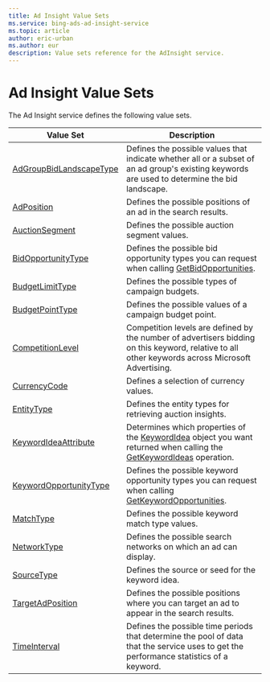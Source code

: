 ```yaml
---
title: Ad Insight Value Sets
ms.service: bing-ads-ad-insight-service
ms.topic: article
author: eric-urban
ms.author: eur
description: Value sets reference for the AdInsight service.
---
```

# Ad Insight Value Sets
The Ad Insight service defines the following value sets.

|Value Set|Description|
|---|---|
|[AdGroupBidLandscapeType](adgroupbidlandscapetype.md)|Defines the possible values that indicate whether all or a subset of an ad group's existing keywords are used to determine the bid landscape.|
|[AdPosition](adposition.md)|Defines the possible positions of an ad in the search results.|
|[AuctionSegment](auctionsegment.md)|Defines the possible auction segment values.|
|[BidOpportunityType](bidopportunitytype.md)|Defines the possible bid opportunity types you can request when calling [GetBidOpportunities](getbidopportunities.md).|
|[BudgetLimitType](budgetlimittype.md)|Defines the possible types of campaign budgets.|
|[BudgetPointType](budgetpointtype.md)|Defines the possible values of a campaign budget point.|
|[CompetitionLevel](competitionlevel.md)|Competition levels are defined by the number of advertisers bidding on this keyword, relative to all other keywords across Microsoft Advertising.|
|[CurrencyCode](currencycode.md)|Defines a selection of currency values.|
|[EntityType](entitytype.md)|Defines the entity types for retrieving auction insights.|
|[KeywordIdeaAttribute](keywordideaattribute.md)|Determines which properties of the [KeywordIdea](keywordidea.md) object you want returned when calling the [GetKeywordIdeas](getkeywordideas.md) operation.|
|[KeywordOpportunityType](keywordopportunitytype.md)|Defines the possible keyword opportunity types you can request when calling [GetKeywordOpportunities](getkeywordopportunities.md).|
|[MatchType](matchtype.md)|Defines the possible keyword match type values.|
|[NetworkType](networktype.md)|Defines the possible search networks on which an ad can display.|
|[SourceType](sourcetype.md)|Defines the source or seed for the keyword idea.|
|[TargetAdPosition](targetadposition.md)|Defines the possible positions where you can target an ad to appear in the search results.|
|[TimeInterval](timeinterval.md)|Defines the possible time periods that determine the pool of data that the service uses to get the performance statistics of a keyword.|
